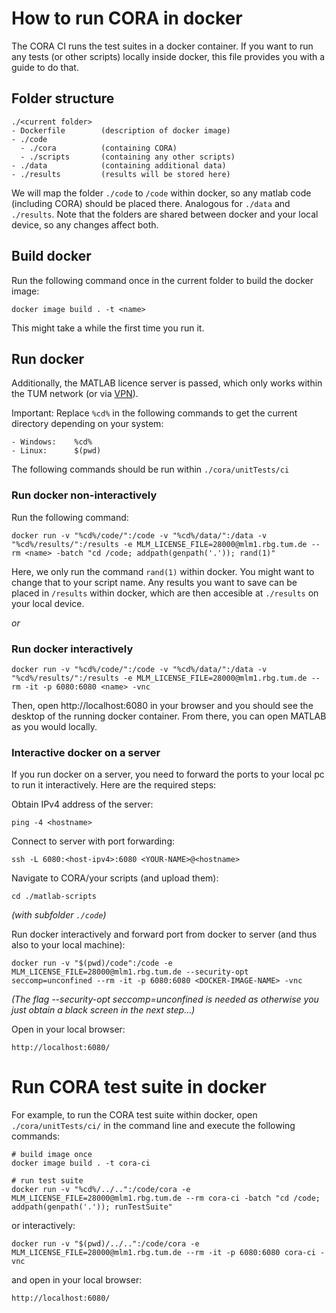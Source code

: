 
# How to run CORA in docker

The CORA CI runs the test suites in a docker container.
If you want to run any tests (or other scripts) locally inside docker, this file provides you with a guide to do that.

## Folder structure

	./<current folder>
	- Dockerfile		(description of docker image)
	- ./code
	  - ./cora  		(containing CORA)
	  - ./scripts		(containing any other scripts)
	- ./data    		(containing additional data)
	- ./results 		(results will be stored here)

We will map the folder `./code` to `/code` within docker, 
so any matlab code (including CORA) should be placed there.
Analogous for `./data` and `./results`.
Note that the folders are shared between docker and your local device,
so any changes affect both.

## Build docker

Run the following command once in the current folder to build the docker image:

	docker image build . -t <name>

This might take a while the first time you run it.

## Run docker

Additionally, the MATLAB licence server is passed, 
which only works within the TUM network (or via [VPN](https://www.it.tum.de/en/it/faq/internet-access-eduroam-vpn-wifi/internet-access-eduroam-vpn-wifi/how-can-i-configure-vpn-access/)).

Important: Replace `%cd%` in the following commands to get the current directory depending on your system:

	- Windows:    %cd%
	- Linux:      $(pwd)

The following commands should be run within `./cora/unitTests/ci`
	
### Run docker non-interactively

Run the following command:

	docker run -v "%cd%/code/":/code -v "%cd%/data/":/data -v "%cd%/results/":/results -e MLM_LICENSE_FILE=28000@mlm1.rbg.tum.de --rm <name> -batch "cd /code; addpath(genpath('.')); rand(1)"

Here, we only run the command `rand(1)` within docker. You might want to change that to your script name.
Any results you want to save can be placed in `/results` within docker, which are then accesible at `./results` on your local device.

_or_

### Run docker interactively

	docker run -v "%cd%/code/":/code -v "%cd%/data/":/data -v "%cd%/results/":/results -e MLM_LICENSE_FILE=28000@mlm1.rbg.tum.de --rm -it -p 6080:6080 <name> -vnc

Then, open http://localhost:6080 in your browser and you should see the desktop of the running docker container.
From there, you can open MATLAB as you would locally.


### Interactive docker on a server

If you run docker on a server, you need to forward the ports to your local pc to run it interactively.
Here are the required steps:

Obtain IPv4 address of the server:

	ping -4 <hostname>

Connect to server with port forwarding:

    ssh -L 6080:<host-ipv4>:6080 <YOUR-NAME>@<hostname>

Navigate to CORA/your scripts (and upload them):

    cd ./matlab-scripts

_(with subfolder `./code`)_

Run docker interactively and forward port from docker to server (and thus also to your local machine):

    docker run -v "$(pwd)/code":/code -e MLM_LICENSE_FILE=28000@mlm1.rbg.tum.de --security-opt seccomp=unconfined --rm -it -p 6080:6080 <DOCKER-IMAGE-NAME> -vnc

_(The flag --security-opt seccomp=unconfined is needed as otherwise you just obtain a black screen in the next step...)_

Open in your local browser:

    http://localhost:6080/

# Run CORA test suite in docker

For example, to run the CORA test suite within docker, open `./cora/unitTests/ci/` in the command line and execute the following commands:

	# build image once
	docker image build . -t cora-ci
	
	# run test suite
	docker run -v "%cd%/../..":/code/cora -e MLM_LICENSE_FILE=28000@mlm1.rbg.tum.de --rm cora-ci -batch "cd /code; addpath(genpath('.')); runTestSuite"

or interactively:

	docker run -v "$(pwd)/../..":/code/cora -e MLM_LICENSE_FILE=28000@mlm1.rbg.tum.de --rm -it -p 6080:6080 cora-ci -vnc
	
and open in your local browser:

    http://localhost:6080/
